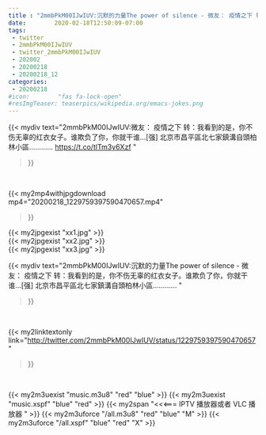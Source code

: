 ```yaml
---
title : "2mmbPkM00IJwIUV:沉默的力量The power of silence - 微友： 疫情之下 转：我看到的是，你不伤无辜的红衣女子。谁欺负了你，你就干谁…[强]  北京市昌平區北七家鎮溝自頭柏林小區………… "
date:        2020-02-18T12:50:09-07:00
tags:
 - twitter
 - 2mmbPkM00IJwIUV
 - twitter_2mmbPkM00IJwIUV
 - 202002
 - 20200218
 - 20200218_12
categories:
 - 20200218
#icon:        "fas fa-lock-open"
#resImgTeaser: teaserpics/wikipedia.org/emacs-jokes.png
---
```


{{< mydiv text="2mmbPkM00IJwIUV:微友： 疫情之下 转：我看到的是，你不伤无辜的红衣女子。谁欺负了你，你就干谁…[强]  北京市昌平區北七家鎮溝自頭柏林小區………… https://t.co/tlTm3y6Xzf "
>}}
<br>


{{< my2mp4withjpgdownload mp4="20200218_1229759397590470657.mp4"
>}}

{{< my2jpgexist "xx1.jpg" >}}<br>
{{< my2jpgexist "xx2.jpg" >}}<br>
{{< my2jpgexist "xx3.jpg" >}}<br>



{{< mydiv text="2mmbPkM00IJwIUV:沉默的力量The power of silence - 微友： 疫情之下 转：我看到的是，你不伤无辜的红衣女子。谁欺负了你，你就干谁…[强]  北京市昌平區北七家鎮溝自頭柏林小區………… "
>}}
<br>

{{< my2linktextonly link="http://twitter.com/2mmbPkM00IJwIUV/status/1229759397590470657"
>}}


<br>

{{< my2m3uexist "music.m3u8" "red"  "blue" >}} {{< my2m3uexist "music.xspf" "blue" "red"  >}} {{< my2span "<<<=== IPTV 播放器或者 VLC 播放器 " >}} {{< my2m3uforce "/all.m3u8" "red"  "blue" "M" >}} {{< my2m3uforce "/all.xspf" "blue" "red"  "X" >}} 
